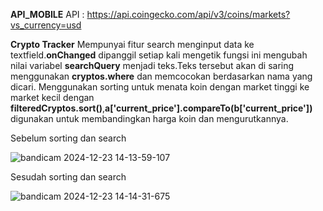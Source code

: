 **API_MOBILE**
API : https://api.coingecko.com/api/v3/coins/markets?vs_currency=usd

**Crypto Tracker**
Mempunyai fitur search menginput data ke textfield.**onChanged** dipanggil setiap kali mengetik fungsi ini mengubah nilai variabel **searchQuery** menjadi teks.Teks tersebut akan di saring menggunakan **cryptos.where** dan memcocokan berdasarkan nama yang dicari.
Menggunakan sorting untuk menata koin dengan market tinggi ke market kecil dengan **filteredCryptos.sort()**,**a['current_price'].compareTo(b['current_price'])** digunakan untuk membandingkan harga koin dan mengurutkannya.





Sebelum sorting dan search






![bandicam 2024-12-23 14-13-59-107](https://github.com/user-attachments/assets/be6eda17-25e3-44f9-ab41-90fa7c2acf7c)







Sesudah sorting dan search








![bandicam 2024-12-23 14-14-31-675](https://github.com/user-attachments/assets/7674f3c9-d091-460c-8590-cef049218d62)

